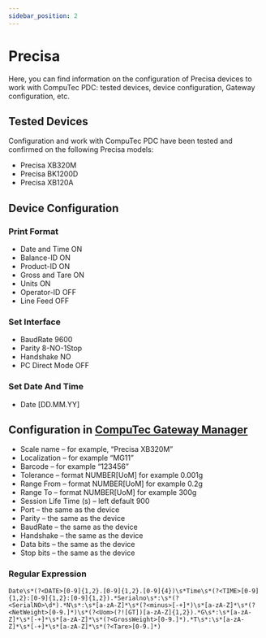 ```yaml
---
sidebar_position: 2
---
```


# Precisa

Here, you can find information on the configuration of Precisa devices to work with CompuTec PDC: tested devices, device configuration, Gateway configuration, etc.

## Tested Devices

Configuration and work with CompuTec PDC have been tested and confirmed on the following Precisa models:

- Precisa XB320M
- Precisa BK1200D
- Precisa XB120A

## Device Configuration

### Print Format

- Date and Time ON
- Balance-ID ON
- Product-ID ON
- Gross and Tare ON
- Units ON
- Operator-ID OFF
- Line Feed OFF

### Set Interface

- BaudRate 9600
- Parity 8-NO-1Stop
- Handshake NO
- PC Direct Mode OFF

### Set Date And Time

- Date \[DD.MM.YY\]

## Configuration in [CompuTec Gateway Manager](../computec-gateway-manager.md)

- Scale name – for example, “Precisa XB320M”
- Localization – for example “MG11”
- Barcode – for example “123456”
- Tolerance – format NUMBER\[UoM\] for example 0.001g
- Range From – format NUMBER\[UoM\] for example 0.2g
- Range To – format NUMBER\[UoM\] for example 300g
- Session Life Time (s) – left default 900
- Port – the same as the device
- Parity – the same as the device
- BaudRate – the same as the device
- Handshake – the same as the device
- Data bits – the same as the device
- Stop bits – the same as the device

### Regular Expression

```regex
Date\s*(?<DATE>[0-9]{1,2}.[0-9]{1,2}.[0-9]{4})\s*Time\s*(?<TIME>[0-9]{1,2}:[0-9]{1,2}:[0-9]{1,2}).*Serialno\s*:\s*(?<SerialNO>\d*).*N\s*:\s*[a-zA-Z]*\s*(?<minus>[-+]*)\s*[a-zA-Z]*\s*(?<NetWeight>[0-9.]*)\s*(?<Uom>(?![GT])[a-zA-Z]{1,2}).*G\s*:\s*[a-zA-Z]*\s*[-+]*\s*[a-zA-Z]*\s*(?<GrossWeight>[0-9.]*).*T\s*:\s*[a-zA-Z]*\s*[-+]*\s*[a-zA-Z]*\s*(?<Tare>[0-9.]*)
```
